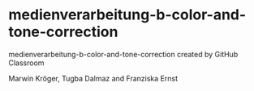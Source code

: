 # medienverarbeitung-b-color-and-tone-correction
medienverarbeitung-b-color-and-tone-correction created by GitHub Classroom

Marwin Kröger, Tugba Dalmaz and Franziska Ernst
